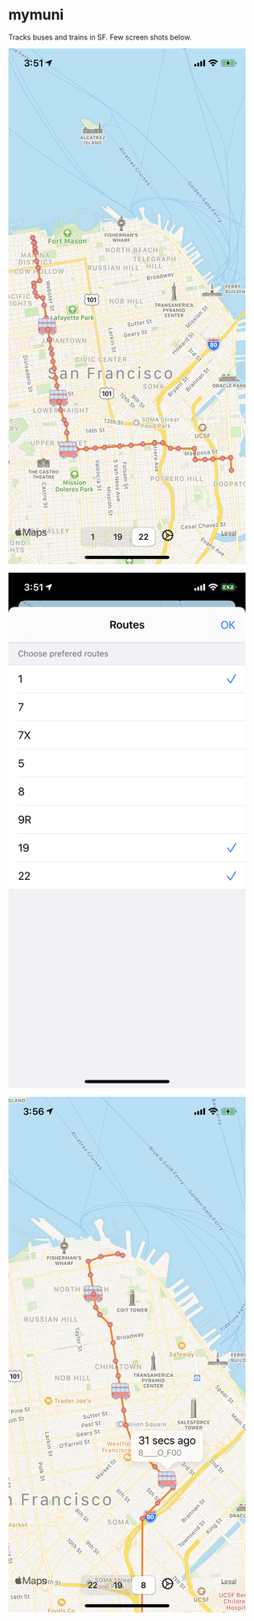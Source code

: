 # mymuni
Tracks buses and trains in SF. Few screen shots below.

![Routes and Buses](https://github.com/harshav17/mymuni/blob/master/Showcase-1.png)

![Route Picker](https://github.com/harshav17/mymuni/blob/master/Showcase-2.png)

![Time since last seen](https://github.com/harshav17/mymuni/blob/master/Showcase-3.png)

